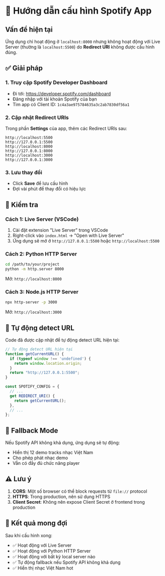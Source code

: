 # 🎵 Hướng dẫn cấu hình Spotify App

## Vấn đề hiện tại
Ứng dụng chỉ hoạt động ở `localhost:8000` nhưng không hoạt động với Live Server (thường là `localhost:5500`) do **Redirect URI** không được cấu hình đúng.

## ✅ Giải pháp

### 1. Truy cập Spotify Developer Dashboard
- Đi tới: https://developer.spotify.com/dashboard
- Đăng nhập với tài khoản Spotify của bạn
- Tìm app có Client ID: `1c4a3ae975784635a3c2ab7830df56a1`

### 2. Cập nhật Redirect URIs
Trong phần **Settings** của app, thêm các Redirect URIs sau:

```
http://localhost:5500
http://127.0.0.1:5500
http://localhost:8000
http://127.0.0.1:8000
http://localhost:3000
http://127.0.0.1:3000
```

### 3. Lưu thay đổi
- Click **Save** để lưu cấu hình
- Đợi vài phút để thay đổi có hiệu lực

## 🚀 Kiểm tra

### Cách 1: Live Server (VSCode)
1. Cài đặt extension "Live Server" trong VSCode
2. Right-click vào `index.html` → "Open with Live Server"
3. Ứng dụng sẽ mở ở `http://127.0.0.1:5500` hoặc `http://localhost:5500`

### Cách 2: Python HTTP Server
```bash
cd /path/to/your/project
python -m http.server 8000
```
Mở: `http://localhost:8000`

### Cách 3: Node.js HTTP Server
```bash
npx http-server -p 3000
```
Mở: `http://localhost:3000`

## 🔧 Tự động detect URL

Code đã được cập nhật để tự động detect URL hiện tại:

```javascript
// Tự động detect URL hiện tại
function getCurrentURL() {
  if (typeof window !== 'undefined') {
    return window.location.origin;
  }
  return "http://127.0.0.1:5500";
}

const SPOTIFY_CONFIG = {
  // ...
  get REDIRECT_URI() {
    return getCurrentURL();
  },
  // ...
};
```

## 📝 Fallback Mode

Nếu Spotify API không khả dụng, ứng dụng sẽ tự động:
- Hiển thị 12 demo tracks nhạc Việt Nam
- Cho phép phát nhạc demo
- Vẫn có đầy đủ chức năng player

## ⚠️ Lưu ý

1. **CORS**: Một số browser có thể block requests từ `file://` protocol
2. **HTTPS**: Trong production, nên sử dụng HTTPS
3. **Client Secret**: Không nên expose Client Secret ở frontend trong production

## 🎯 Kết quả mong đợi

Sau khi cấu hình xong:
- ✅ Hoạt động với Live Server
- ✅ Hoạt động với Python HTTP Server  
- ✅ Hoạt động với bất kỳ local server nào
- ✅ Tự động fallback nếu Spotify API không khả dụng
- ✅ Hiển thị nhạc Việt Nam hot
